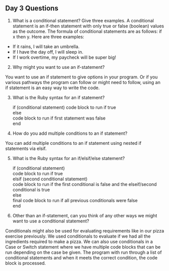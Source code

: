 ## Day 3 Questions

1. What is a conditional statement? Give three examples.
A conditional statement is an if-then statement with only true or false (boolean) values as the outcome. The formula of conditional statements are as follows: if x then y. Here are three examples:

- If it rains, I will take an umbrella.
- If I have the day off, I will sleep in.
- If I work overtime, my paycheck will be super big!

2. Why might you want to use an if-statement?

You want to use an if statement to give options in your program. Or if you various pathways the program can follow or might need to follow, using an if statement is an easy way to write the code.

3. What is the Ruby syntax for an if statement?

    if (conditional statement)
      code block to run if true  
    else  
      code block to run if first statement was false  
    end  

4. How do you add multiple conditions to an if statement?

You can add multiple conditions to an if statement using nested if statements via elsif.

5. What is the Ruby syntax for an if/elsif/else statement?

    if (conditional statement)    
      code block to run if true    
    elsif (second conditional statement)     
      code block to run if the first conditional is false and the elseif/second conditional is true     
    else    
      final code block to run if all previous conditionals were false     
    end

6. Other than an if-statement, can you think of any other ways we might want to use a conditional statement?

Conditionals might also be used for evaluating requirements like in our pizza exercise previously. We used conditionals to evaluate if we had all the ingredients required to make a pizza. We can also use conditionals in a Case or Switch statement where we have multiple code blocks that can be run depending on the case be given. The program with run through a list of conditional statements and when it meets the correct condition, the code block is processed.

